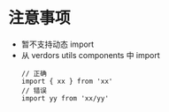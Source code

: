 # 注意事项

- 暂不支持动态 import
- 从 verdors utils components 中 import
  ```
  // 正确
  import { xx } from 'xx'
  // 错误
  import yy from 'xx/yy'
  ```
